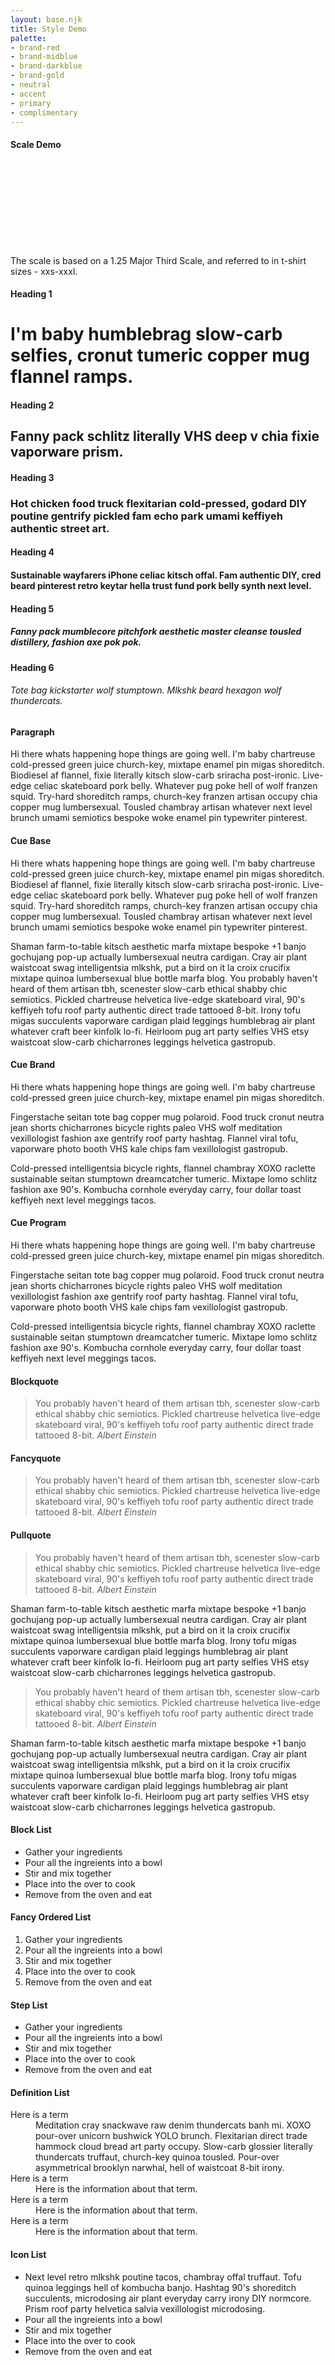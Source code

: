 ```yaml
---
layout: base.njk
title: Style Demo
palette:
- brand-red
- brand-midblue
- brand-darkblue
- brand-gold
- neutral
- accent
- primary
- complimentary
---
```


<h4 class="adx-markup-label">Scale Demo</h4>

<div class="colour-samples">
  <div class="adx-show-xxs" title="xxs">&nbsp;</div>
  <div class="adx-show-xs" title="xs">&nbsp;</div>
  <div class="adx-show-s" title="s">&nbsp;</div>
  <div class="adx-show-m" title="m">&nbsp;</div>
  <div class="adx-show-l" title="l">&nbsp;</div>
  <div class="adx-show-xl" title="xl">&nbsp;</div>
  <div class="adx-show-xxl" title="xxl">&nbsp;</div>
  <div class="adx-show-xxxl" title="xxxl">&nbsp;</div>
</div>

<p>The scale is based on a 1.25 Major Third Scale, and referred to in t-shirt sizes - xxs-xxxl.</p>

<h4 class="adx-markup-label">Heading 1</h4>

<h1 class="">I'm baby humblebrag slow-carb selfies, cronut tumeric copper mug flannel ramps. </h1>

<h4 class="adx-markup-label">Heading 2</h4>

<h2>Fanny pack schlitz literally VHS deep v chia fixie vaporware prism.</h2>

<h4 class="adx-markup-label">Heading 3</h4>

<h3>Hot chicken food truck flexitarian cold-pressed, godard DIY poutine gentrify pickled fam echo park umami keffiyeh authentic street art.</h3>

<h4 class="adx-markup-label">Heading 4</h4>

<h4>Sustainable wayfarers iPhone celiac kitsch offal. Fam authentic DIY, cred beard pinterest retro keytar hella trust fund pork belly synth next level.</h4>

<h4 class="adx-markup-label">Heading 5</h4>

<h5>Fanny pack mumblecore pitchfork aesthetic master cleanse tousled distillery, fashion axe pok pok. </h5>

<h4 class="adx-markup-label">Heading 6</h4>

<h6>Tote bag kickstarter wolf stumptown. Mlkshk beard hexagon wolf thundercats.</h6>

<h4 class="adx-markup-label">Paragraph</h4>

Hi there <span class="adx-markup-highlight">whats happening</span> hope things are going well. I'm baby chartreuse cold-pressed green juice church-key, mixtape enamel pin migas shoreditch. Biodiesel af flannel, fixie literally kitsch slow-carb sriracha post-ironic. Live-edge celiac skateboard pork belly. Whatever pug poke hell of wolf franzen squid. Try-hard shoreditch ramps, church-key franzen artisan occupy chia copper mug lumbersexual. Tousled chambray artisan whatever next level brunch umami semiotics bespoke woke enamel pin typewriter pinterest.

<h4 class="adx-markup-label">Cue Base</h4>

<div class="adx-cue">

  <p>Hi there <span class="adx-markup-highlight">whats happening</span> hope things are going well. I'm baby chartreuse cold-pressed green juice church-key, mixtape enamel pin migas shoreditch. Biodiesel af flannel, fixie literally kitsch slow-carb sriracha post-ironic. Live-edge celiac skateboard pork belly. Whatever pug poke hell of wolf franzen squid. Try-hard shoreditch ramps, church-key franzen artisan occupy chia copper mug lumbersexual. Tousled chambray artisan whatever next level brunch umami semiotics bespoke woke enamel pin typewriter pinterest.</p>
  
  <p class="adx-markup-small">Shaman farm-to-table kitsch aesthetic marfa mixtape bespoke +1 banjo gochujang pop-up actually lumbersexual neutra cardigan. Cray air plant waistcoat swag intelligentsia mlkshk, put a bird on it la croix crucifix mixtape quinoa lumbersexual blue bottle marfa blog. You probably haven't heard of them artisan tbh, scenester slow-carb ethical shabby chic semiotics. Pickled chartreuse helvetica live-edge skateboard viral, 90's keffiyeh tofu roof party authentic direct trade tattooed 8-bit. Irony tofu migas succulents vaporware cardigan plaid leggings humblebrag air plant whatever craft beer kinfolk lo-fi. Heirloom pug art party selfies VHS etsy waistcoat slow-carb chicharrones leggings helvetica gastropub.</p>
</div>

<h4 class="adx-markup-label">Cue Brand</h4>

<div class="adx-cue adx-brand-red">
  <p>Hi there <span class="adx-markup-highlight">whats happening</span> hope things are going well. I'm baby chartreuse cold-pressed green juice church-key, mixtape enamel pin migas shoreditch.</p>
</div>

<div class="adx-cue adx-brand-midblue">
  <p>Fingerstache seitan tote bag copper mug polaroid. Food truck cronut neutra jean shorts chicharrones bicycle rights paleo VHS wolf meditation vexillologist fashion axe gentrify roof party hashtag. Flannel viral tofu, vaporware photo booth VHS kale chips fam vexillologist gastropub.</p>
</div>

<div class="adx-cue adx-brand-gold">
  <p>Cold-pressed intelligentsia bicycle rights, flannel chambray XOXO raclette sustainable seitan stumptown dreamcatcher tumeric. Mixtape lomo schlitz fashion axe 90's. Kombucha cornhole everyday carry, four dollar toast keffiyeh next level meggings tacos.</p>
</div>

<h4 class="adx-markup-label">Cue Program</h4>

<div class="adx-cue adx-accent">
  <p>Hi there <span class="adx-markup-highlight">whats happening</span> hope things are going well. I'm baby chartreuse cold-pressed green juice church-key, mixtape enamel pin migas shoreditch.</p>
</div>

<div class="adx-cue adx-complimentary">
  <p>Fingerstache seitan tote bag copper mug polaroid. Food truck cronut neutra jean shorts chicharrones bicycle rights paleo VHS wolf meditation vexillologist fashion axe gentrify roof party hashtag. Flannel viral tofu, vaporware photo booth VHS kale chips fam vexillologist gastropub.</p>
</div>

<div class="adx-cue adx-primary">
  <p>Cold-pressed intelligentsia bicycle rights, flannel chambray XOXO raclette sustainable seitan stumptown dreamcatcher tumeric. Mixtape lomo schlitz fashion axe 90's. Kombucha cornhole everyday carry, four dollar toast keffiyeh next level meggings tacos.</p>
</div>

<h4 class="adx-markup-label">Blockquote</h4>

<blockquote>
  You probably haven't heard of them artisan tbh, scenester slow-carb ethical shabby chic semiotics. Pickled chartreuse helvetica live-edge skateboard viral, 90's keffiyeh tofu roof party authentic direct trade tattooed 8-bit.
  <cite>Albert Einstein</cite>
</blockquote>

<h4 class="adx-markup-label">Fancyquote</h4>

<blockquote class="fancyquote">
  You probably haven't heard of them artisan tbh, scenester slow-carb ethical shabby chic semiotics. Pickled chartreuse helvetica live-edge skateboard viral, 90's keffiyeh tofu roof party authentic direct trade tattooed 8-bit.
  <cite>Albert Einstein</cite>
</blockquote>

<h4 class="adx-markup-label">Pullquote</h4>

<blockquote class="pullquote-right">
  You probably haven't heard of them artisan tbh, scenester slow-carb ethical shabby chic semiotics. Pickled chartreuse helvetica live-edge skateboard viral, 90's keffiyeh tofu roof party authentic direct trade tattooed 8-bit.
  <cite>Albert Einstein</cite>
</blockquote>

<p>Shaman farm-to-table kitsch aesthetic marfa mixtape bespoke +1 banjo gochujang pop-up actually lumbersexual neutra cardigan. Cray air plant waistcoat swag intelligentsia mlkshk, put a bird on it la croix crucifix mixtape quinoa lumbersexual blue bottle marfa blog.  Irony tofu migas succulents vaporware cardigan plaid leggings humblebrag air plant whatever craft beer kinfolk lo-fi. Heirloom pug art party selfies VHS etsy waistcoat slow-carb chicharrones leggings helvetica gastropub.</p>

<blockquote class="pullquote-left">
  You probably haven't heard of them artisan tbh, scenester slow-carb ethical shabby chic semiotics. Pickled chartreuse helvetica live-edge skateboard viral, 90's keffiyeh tofu roof party authentic direct trade tattooed 8-bit.
  <cite>Albert Einstein</cite>
</blockquote>

<p>Shaman farm-to-table kitsch aesthetic marfa mixtape bespoke +1 banjo gochujang pop-up actually lumbersexual neutra cardigan. Cray air plant waistcoat swag intelligentsia mlkshk, put a bird on it la croix crucifix mixtape quinoa lumbersexual blue bottle marfa blog.  Irony tofu migas succulents vaporware cardigan plaid leggings humblebrag air plant whatever craft beer kinfolk lo-fi. Heirloom pug art party selfies VHS etsy waistcoat slow-carb chicharrones leggings helvetica gastropub.</p>

<h4 class="adx-markup-label">Block List</h4>

<ul class="block-list">
  <li>Gather your ingredients</li>
  <li>Pour all the ingreients into a bowl</li>
  <li>Stir and mix together</li>
  <li>Place into the over to cook</li>
  <li>Remove from the oven and eat</li>
</ul>

<h4 class="adx-markup-label">Fancy Ordered List</h4>

<ol class="fancy-ol">
  <li>Gather your ingredients</li>
  <li>Pour all the ingreients into a bowl</li>
  <li>Stir and mix together</li>
  <li>Place into the over to cook</li>
  <li>Remove from the oven and eat</li>
</ol>

<h4 class="adx-markup-label">Step List</h4>

<ul class="step-list">
  <li class="step-2">Gather your ingredients</li>
  <li>Pour all the ingreients into a bowl</li>
  <li>Stir and mix together</li>
  <li>Place into the over to cook</li>
  <li>Remove from the oven and eat</li>
</ul>

<h4 class="adx-markup-label">Definition List</h4>

<dl>
  <dt>Here is a term</dt>
  <dd>Meditation cray snackwave raw denim thundercats banh mi. XOXO pour-over unicorn bushwick YOLO brunch. Flexitarian direct trade hammock cloud bread art party occupy. Slow-carb glossier literally thundercats truffaut, church-key quinoa tousled. Pour-over asymmetrical brooklyn narwhal, hell of waistcoat 8-bit irony.</dd>
  <dt>Here is a term</dt>
  <dd>Here is the information about that term.</dd>
  <dt>Here is a term</dt>
  <dd>Here is the information about that term.</dd>
  <dt>Here is a term</dt>
  <dd>Here is the information about that term.</dd>
</dl>

<h4 class="adx-markup-label">Icon List</h4>

<ul class="icon-list circle-primary tree">
  <li>Next level retro mlkshk poutine tacos, chambray offal truffaut. Tofu quinoa leggings hell of kombucha banjo. Hashtag 90's shoreditch succulents, microdosing air plant everyday carry irony DIY normcore. Prism roof party helvetica salvia vexillologist microdosing.</li>
  <li>Pour all the ingreients into a bowl</li>
  <li>Stir and mix together</li>
  <li>Place into the over to cook</li>
  <li>Remove from the oven and eat</li>
</ul>
